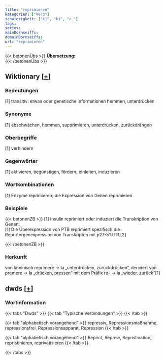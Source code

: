 ```yaml
---
title: "reprimieren"
kategorien: ["Verb"]
schwierigkeit: ["k1", "h1", "r_"]
tags:
series:
mainDornseiffs:
domainDornseiffs:
url: "reprimieren"
---
```


{{< betonenÜbs >}}
**Übersetzung:**  
{{< /betonenÜbs >}}

## Wiktionary [[+](https://de.wiktionary.org/wiki/reprimieren)]

### Bedeutungen
[1] transitiv: etwas oder genetische Informationen hemmen, unterdrücken  

### Synonyme
[1] abschwächen, hemmen, supprimieren, unterdrücken, zurückdrängen  

### Oberbegriffe
[1] verhindern  

### Gegenwörter
[1] aktivieren, begünstigen, fördern, einleiten, induzieren  

### Wortkombinationen
[1] Enzyme reprimieren; die Expression von Genen reprimieren  

### Beispiele
{{< betonenZB >}}
[1] Insulin reprimiert oder induziert die Transkription von Genen.  
[1] Die Überexpression von PTB reprimiert spezifisch die Reportergenexpression von Transkripten mit p27-5'UTR.[2]  

{{< /betonenZB >}}
### Herkunft
von lateinisch reprimere → la „unterdrücken, zurückdrücken“, deriviert von premere → la „drücken, pressen“ mit dem Präfix re- → la „wieder, zurück“[1]  



## dwds [[+](https://www.dwds.de/wb/reprimieren)]

### Wortinformation
{{< tabs "Dwds" >}}
{{< tab "Typische Verbindungen" >}}
{{< /tab >}}

{{< tab "alphabetisch vorangehend" >}}
repressiv, Repressionsmaßnahme, repressionsfrei, Repressionsapparat, Repression
{{< /tab >}}

{{< tab "alphabetisch vorangehend" >}}
Reprint, Reprise, Repristination, repristinieren, reprivatisieren
{{< /tab >}}

{{< /tabs >}}

